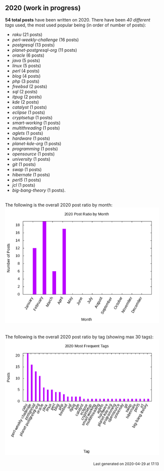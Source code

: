 ## 2020 (work in progress)

**54 total posts** have been written on 2020.
There have been *40 different tags* used, the most
used popular being (in order of number of posts):
 
- *raku* (21 posts)  
- *perl-weekly-challenge* (16 posts)  
- *postgresql* (13 posts)  
- *planet-postgresql-org* (11 posts)  
- *oracle* (6 posts)  
- *java* (5 posts)  
- *linux* (5 posts)  
- *perl* (4 posts)  
- *blog* (4 posts)  
- *php* (3 posts)  
- *freebsd* (2 posts)  
- *sql* (2 posts)  
- *itpug* (2 posts)  
- *kde* (2 posts)  
- *catalyst* (1 posts)  
- *eclipse* (1 posts)  
- *cryptsetup* (1 posts)  
- *smart-working* (1 posts)  
- *multithreading* (1 posts)  
- *aglets* (1 posts)  
- *hardware* (1 posts)  
- *planet-kde-org* (1 posts)  
- *programming* (1 posts)  
- *opensource* (1 posts)  
- *university* (1 posts)  
- *git* (1 posts)  
- *swap* (1 posts)  
- *hibernate* (1 posts)  
- *perl5* (1 posts)  
- *jcl* (1 posts)  
- *big-bang-theory* (1 posts).<br/>
<br/>
The following is the overall 2020 post ratio by month:
<br/>
    <center>
      <img src="/images/stats/2020-months.png" alt="2020 post ratio per month" />
    </center>
<br/>

<br/>
The following is the overall 2020 post ratio by tag (showing max 30 tags):
<br/>
  <center>
    <img src="/images/stats/2020-tags.png" alt="2020 post ratio per tag" />
  </center>
<br/>

<div align="right">
<small>
Last generated on 2020-04-29 at 17:13
</small>
</div>

<br/>
